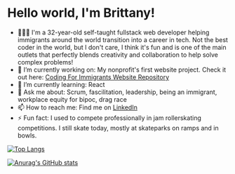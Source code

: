 # Hello world, I'm Brittany!

- 👩🏻‍💻 I'm a 32-year-old self-taught fullstack web developer helping immigrants around the world transition into a career in tech. Not the best coder in the world, but I don't care, I think it's fun and is one of the main outlets that perfectly blends creativity and collaboration to help solve complex problems!
- 🔭 I’m currently working on: My nonprofit's first website project. Check it out here: [Coding For Immigrants Website Repository](https://github.com/Coding-For-Immigrants/website "CFI's Website Repository")
- 🌱 I’m currently learning: React
- 💬 Ask me about: Scrum, fascilitation, leadership, being an immigrant, workplace equity for bipoc, drag race
- 📫 How to reach me: Find me on [LinkedIn](https://www.linkedin.com/in/bmvillegas/)
- ⚡ Fun fact: I used to compete professionally in jam rollerskating competitions. I still skate today, mostly at skateparks on ramps and in bowls.

[![Top Langs](https://github-readme-stats.vercel.app/api/top-langs/?username=bretagne-marie&layout=compact)](https://github.com/anuraghazra/github-readme-stats)

[![Anurag's GitHub stats](https://github-readme-stats.vercel.app/api?username=bretagne-marie)](https://github.com/anuraghazra/github-readme-stats)
